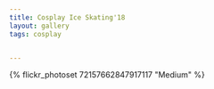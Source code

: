 ```yaml
---
title: Cosplay Ice Skating'18
layout: gallery
tags: cosplay


---
```


{% flickr_photoset 72157662847917117 "Medium" %}